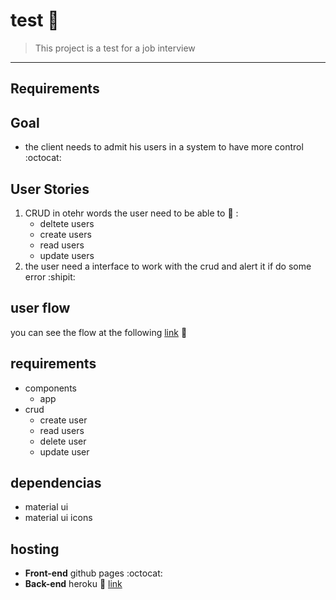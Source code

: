# test :100:

> This project is a test for a job interview

---

## Requirements

## Goal

- the client needs to admit his users in a system to have more control :octocat:

## User Stories

1. CRUD in otehr words the user need to be able to :eyes: :
   - deltete users
   - create users
   - read users
   - update users
2. the user need a interface to work with the crud and alert it if do some error :shipit:

## user flow

you can see the flow at the following [link](https://drive.google.com/file/d/1redwR8KxPbkGkXYSmeLd2YR_LzDpT7cF/view?usp=sharing) :link:

## requirements

- components
  - app
- crud
  - create user
  - read users
  - delete user
  - update user

## dependencias

- material ui
- material ui icons

## hosting

- **Front-end** github pages :octocat:
- **Back-end** heroku :purple_heart: [link](https://reqres.in/api/)
